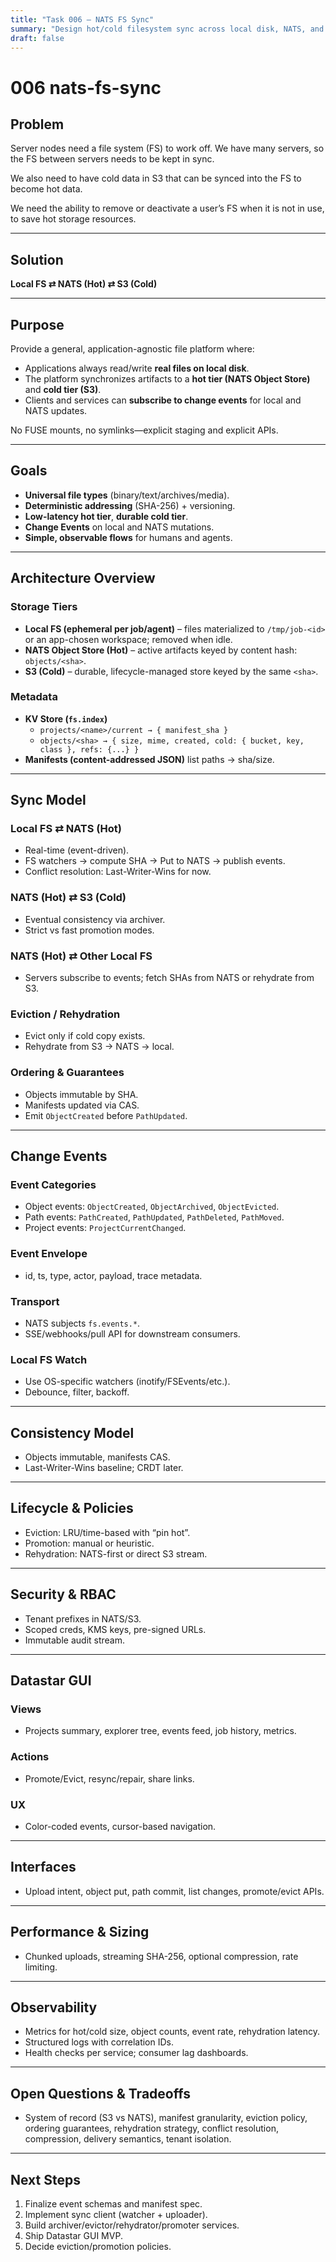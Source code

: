 ```yaml
---
title: "Task 006 — NATS FS Sync"
summary: "Design hot/cold filesystem sync across local disk, NATS, and S3."
draft: false
---
```


# 006 nats-fs-sync

## Problem

Server nodes need a file system (FS) to work off.
We have many servers, so the FS between servers needs to be kept in sync.

We also need to have cold data in S3 that can be synced into the FS to become hot data.

We need the ability to remove or deactivate a user’s FS when it is not in use, to save hot storage resources.

---

## Solution

**Local FS ⇄ NATS (Hot) ⇄ S3 (Cold)**

---

## Purpose

Provide a general, application-agnostic file platform where:

* Applications always read/write **real files on local disk**.
* The platform synchronizes artifacts to a **hot tier (NATS Object Store)** and **cold tier (S3)**.
* Clients and services can **subscribe to change events** for local and NATS updates.

No FUSE mounts, no symlinks—explicit staging and explicit APIs.

---

## Goals

* **Universal file types** (binary/text/archives/media).
* **Deterministic addressing** (SHA-256) + versioning.
* **Low-latency hot tier**, **durable cold tier**.
* **Change Events** on local and NATS mutations.
* **Simple, observable flows** for humans and agents.

---

## Architecture Overview

### Storage Tiers
* **Local FS (ephemeral per job/agent)** – files materialized to `/tmp/job-<id>` or an app-chosen workspace; removed when idle.
* **NATS Object Store (Hot)** – active artifacts keyed by content hash: `objects/<sha>`.
* **S3 (Cold)** – durable, lifecycle-managed store keyed by the same `<sha>`.

### Metadata
* **KV Store (`fs.index`)**
  - `projects/<name>/current → { manifest_sha }`
  - `objects/<sha> → { size, mime, created, cold: { bucket, key, class }, refs: {...} }`
* **Manifests (content-addressed JSON)** list paths → sha/size.

---

## Sync Model

### Local FS ⇄ NATS (Hot)
- Real-time (event-driven).
- FS watchers → compute SHA → Put to NATS → publish events.
- Conflict resolution: Last-Writer-Wins for now.

### NATS (Hot) ⇄ S3 (Cold)
- Eventual consistency via archiver.
- Strict vs fast promotion modes.

### NATS (Hot) ⇄ Other Local FS
- Servers subscribe to events; fetch SHAs from NATS or rehydrate from S3.

### Eviction / Rehydration
- Evict only if cold copy exists.
- Rehydrate from S3 → NATS → local.

### Ordering & Guarantees
- Objects immutable by SHA.
- Manifests updated via CAS.
- Emit `ObjectCreated` before `PathUpdated`.

---

## Change Events

### Event Categories
- Object events: `ObjectCreated`, `ObjectArchived`, `ObjectEvicted`.
- Path events: `PathCreated`, `PathUpdated`, `PathDeleted`, `PathMoved`.
- Project events: `ProjectCurrentChanged`.

### Event Envelope
- id, ts, type, actor, payload, trace metadata.

### Transport
- NATS subjects `fs.events.*`.
- SSE/webhooks/pull API for downstream consumers.

### Local FS Watch
- Use OS-specific watchers (inotify/FSEvents/etc.).
- Debounce, filter, backoff.

---

## Consistency Model
- Objects immutable, manifests CAS.
- Last-Writer-Wins baseline; CRDT later.

---

## Lifecycle & Policies
- Eviction: LRU/time-based with “pin hot”.
- Promotion: manual or heuristic.
- Rehydration: NATS-first or direct S3 stream.

---

## Security & RBAC
- Tenant prefixes in NATS/S3.
- Scoped creds, KMS keys, pre-signed URLs.
- Immutable audit stream.

---

## Datastar GUI

### Views
- Projects summary, explorer tree, events feed, job history, metrics.

### Actions
- Promote/Evict, resync/repair, share links.

### UX
- Color-coded events, cursor-based navigation.

---

## Interfaces
- Upload intent, object put, path commit, list changes, promote/evict APIs.

---

## Performance & Sizing
- Chunked uploads, streaming SHA-256, optional compression, rate limiting.

---

## Observability
- Metrics for hot/cold size, object counts, event rate, rehydration latency.
- Structured logs with correlation IDs.
- Health checks per service; consumer lag dashboards.

---

## Open Questions & Tradeoffs
- System of record (S3 vs NATS), manifest granularity, eviction policy, ordering guarantees, rehydration strategy, conflict resolution, compression, delivery semantics, tenant isolation.

---

## Next Steps
1. Finalize event schemas and manifest spec.
2. Implement sync client (watcher + uploader).
3. Build archiver/evictor/rehydrator/promoter services.
4. Ship Datastar GUI MVP.
5. Decide eviction/promotion policies.

